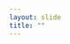 ```yaml
---
layout: slide
title: ""
---
```


<section data-background-image="assets/images/Slide38.png" data-background-size="70%" data-background-position="center"/>